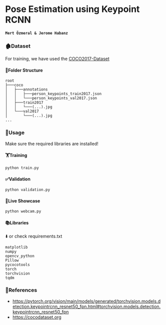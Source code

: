 # Pose Estimation using Keypoint RCNN

**`Mert Özmeral & Jerome Habanz`**

### 🏚️Dataset

For training, we have used the [COCO2017-Dataset](https://cocodataset.org/)

#### 📁Folder Structure

````
root
├───coco
│   ├───annotations
│   │   ├───person_keypoints_train2017.json
│   │   └───person_keypoints_val2017.json
│   ├───train2017
│   │   └───(...).jpg
│   └───val2017
│       └───(...).jpg
...
````

### 🔰Usage
Make sure the required libraries are installed!

#### 🏋️Training
```
python train.py
```

#### ✅Validation
```
python validation.py
```

#### 🎥Live Showcase
```
python webcam.py
```



#### 📚Libraries
⬇️ or check requirements.txt
```
matplotlib
numpy
opencv_python
Pillow
pycocotools
torch
torchvision
tqdm
```

### 🐢References
- https://pytorch.org/vision/main/models/generated/torchvision.models.detection.keypointrcnn_resnet50_fpn.html#torchvision.models.detection.keypointrcnn_resnet50_fpn
- https://cocodataset.org